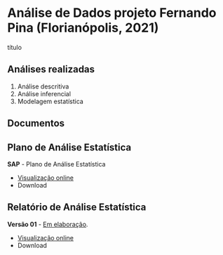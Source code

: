 <!-- Instruções -->

<!-- - substituir xxx pelo código do relatório -->
<!-- - v01: substituir mmm01/mmm02 pela milestone -->
<!-- - v02: substituir ppp01/ppp02 pelo projeto -->
<!-- - Remover esse bloco -->

# Análise de Dados projeto Fernando Pina (Florianópolis, 2021)

título

## Análises realizadas

1. Análise descritiva
1. Análise inferencial
1. Modelagem estatística
<!-- 1. Análise de poder -->

## Documentos

## Plano de Análise Estatística

**SAP** - Plano de Análise Estatística

- [Visualização online][sapviz-v01]
- Download
<!-- - [Download][sappdf-v01] -->

[sapviz-v01]: report/SAP_analise_dados_FP_2021a-v01.md
[sappdf-v01]: report/SAP_analise_dados_FP_2021a-v01.pdf?raw=true

## Relatório de Análise Estatística

<!-- **Versão 02** - [Em elaboração][v02-project]. -->
<!-- <\!-- **Versão 02** -- [Concluída][v02-project]. -\-> -->

<!-- - [Visualização online][reportviz-v02] -->
<!-- - Download -->
<!-- - [Download][pdf-v02] -->

<!-- --- -->

**Versão 01** - [Em elaboração][v01-project].
<!-- **Versão 01** -- [Concluída][v01-project]. -->

- [Visualização online][reportviz-v01]
- Download
<!-- - [Download][pdf-v01] -->


[releases]: https://github.com/philsf-biostat/analise_dados_FP_2021a/releases/
[milestone-v01]: https://github.com/philsf-biostat/analise_dados_FP_2021a/milestone/1
[reportviz-v01]: report/analise_dados_FP_2021a-v01.md
[docx-v01]: report/analise_dados_FP_2021a-v01.docx?raw=true
[pdf-v01]: report/analise_dados_FP_2021a-v01.pdf?raw=true
[v01-project]: https://github.com/philsf-biostat/analise_dados_FP_2021a/projects/1

[milestone-v02]: https://github.com/philsf-biostat/analise_dados_FP_2021a/milestone/mmm02
[reportviz-v02]: report/analise_dados_FP_2021a-v02.md
[docx-v02]: report/analise_dados_FP_2021a-v02.docx?raw=true
[pdf-v02]: report/analise_dados_FP_2021a-v02.pdf?raw=true
[v02-project]: https://github.com/philsf-biostat/analise_dados_FP_2021a/projects/ppp02

